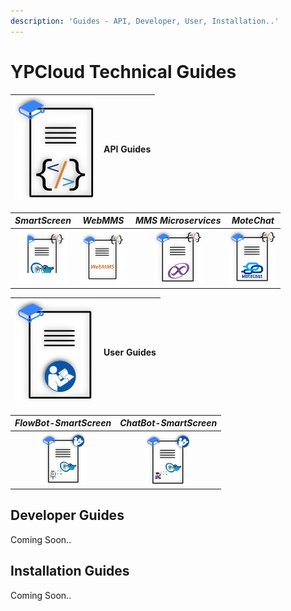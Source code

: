 ```yaml
---
description: 'Guides - API, Developer, User, Installation..'
---
```


# YPCloud Technical Guides

| ![](.gitbook/assets/gb_api_g128x164.png) | **API Guides** |
| ---: | :--- |


| _SmartScreen_ | _WebMMS_ | _MMS Microservices_ | _MoteChat_ |
| :---: | :---: | :---: | :---: |
| [![](.gitbook/assets/ss_api_g78x87_p.png)](https://gitbook.ypcloud.com/smartscreen-api-guide) | [![](.gitbook/assets/webmms_api_g75x84.png)](https://gitbook.ypcloud.com/webmms-api-guide) | [![](.gitbook/assets/mms_api_g75x84.png)](https://gitbook.ypcloud.com/mms-microservices-api-guide) | [![](.gitbook/assets/mc_api_g75x83.png)](https://gitbook.ypcloud.com/motechat-api-guide) |

 

| ![](.gitbook/assets/gb_user_man_128x163.png) | **User Guides** |
| ---: | :--- |


| _FlowBot-SmartScreen_ | _ChatBot-SmartScreen_ |
| :---: | :---: |
| [![](.gitbook/assets/fb_ss_usr_man75x83.png)](https://gitbook.ypcloud.com/flowbot-for-smartscreen) | [![](.gitbook/assets/cb_ss_usr_man75x84.png)](https://gitbook.ypcloud.com/chatbot-for-smartscreen) |

## Developer Guides

Coming Soon..

## Installation Guides

Coming Soon..

